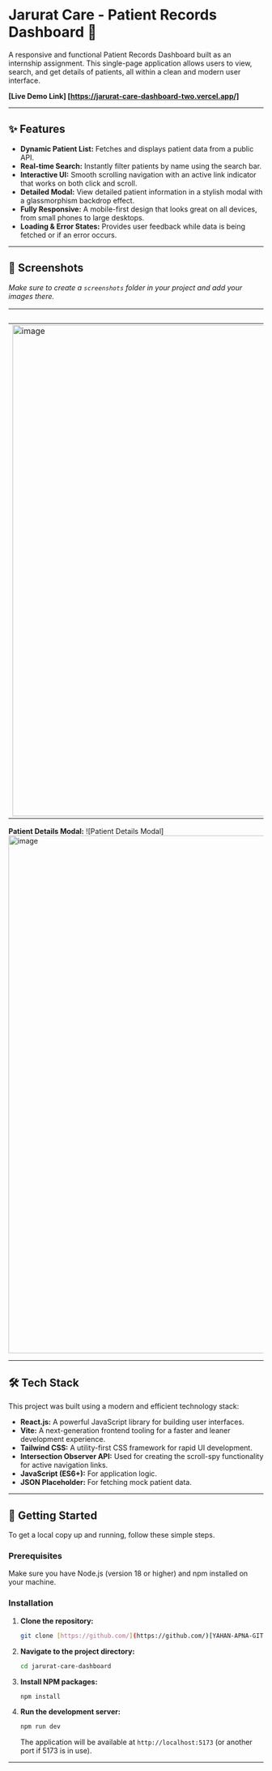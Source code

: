 # Jarurat Care - Patient Records Dashboard 🏥

A responsive and functional Patient Records Dashboard built as an internship assignment. This single-page application allows users to view, search, and get details of patients, all within a clean and modern user interface.

**[Live Demo Link] [https://jarurat-care-dashboard-two.vercel.app/]**

---

## ✨ Features

- **Dynamic Patient List:** Fetches and displays patient data from a public API.
- **Real-time Search:** Instantly filter patients by name using the search bar.
- **Interactive UI:** Smooth scrolling navigation with an active link indicator that works on both click and scroll.
- **Detailed Modal:** View detailed patient information in a stylish modal with a glassmorphism backdrop effect.
- **Fully Responsive:** A mobile-first design that looks great on all devices, from small phones to large desktops.
- **Loading & Error States:** Provides user feedback while data is being fetched or if an error occurs.

---

## 📸 Screenshots

*Make sure to create a `screenshots` folder in your project and add your images there.*

| Desktop View                                     | Mobile View                                    |
| ------------------------------------------------ | ---------------------------------------------- |
| <img width="1919" height="970" alt="image" src="https://github.com/user-attachments/assets/99729ce9-91f2-47df-9de7-537cc471da24" /> | <img width="464" height="903" alt="image" src="https://github.com/user-attachments/assets/f2d37dce-4195-4c56-9226-fc7101abef22" /> |

**Patient Details Modal:**
![Patient Details Modal] <img width="1919" height="1022" alt="image" src="https://github.com/user-attachments/assets/071bf785-1693-4a04-8ac7-fef65e6c77dd" />


---

## 🛠️ Tech Stack

This project was built using a modern and efficient technology stack:

- **React.js:** A powerful JavaScript library for building user interfaces.
- **Vite:** A next-generation frontend tooling for a faster and leaner development experience.
- **Tailwind CSS:** A utility-first CSS framework for rapid UI development.
- **Intersection Observer API:** Used for creating the scroll-spy functionality for active navigation links.
- **JavaScript (ES6+):** For application logic.
- **JSON Placeholder:** For fetching mock patient data.

---

## 🚀 Getting Started

To get a local copy up and running, follow these simple steps.

### Prerequisites

Make sure you have Node.js (version 18 or higher) and npm installed on your machine.

### Installation

1.  **Clone the repository:**
    ```bash
    git clone [https://github.com/](https://github.com/)[YAHAN-APNA-GITHUB-USERNAME-DAALEIN]/jarurat-care-dashboard.git
    ```
2.  **Navigate to the project directory:**
    ```bash
    cd jarurat-care-dashboard
    ```
3.  **Install NPM packages:**
    ```bash
    npm install
    ```
4.  **Run the development server:**
    ```bash
    npm run dev
    ```
    The application will be available at `http://localhost:5173` (or another port if 5173 is in use).

---
